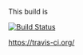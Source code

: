 This build is

[![Build Status](https://travis-ci.org/sagelga/TravisCLITest.svg?branch=master)](https://travis-ci.org/sagelga/TravisCLITest)

https://travis-ci.org/
